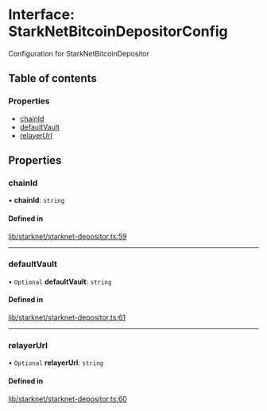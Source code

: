 # Interface: StarkNetBitcoinDepositorConfig

Configuration for StarkNetBitcoinDepositor

## Table of contents

### Properties

- [chainId](StarkNetBitcoinDepositorConfig.md#chainid)
- [defaultVault](StarkNetBitcoinDepositorConfig.md#defaultvault)
- [relayerUrl](StarkNetBitcoinDepositorConfig.md#relayerurl)

## Properties

### chainId

• **chainId**: `string`

#### Defined in

[lib/starknet/starknet-depositor.ts:59](typescript/src/lib/starknet/starknet-depositor.ts#L59)

___

### defaultVault

• `Optional` **defaultVault**: `string`

#### Defined in

[lib/starknet/starknet-depositor.ts:61](typescript/src/lib/starknet/starknet-depositor.ts#L61)

___

### relayerUrl

• `Optional` **relayerUrl**: `string`

#### Defined in

[lib/starknet/starknet-depositor.ts:60](typescript/src/lib/starknet/starknet-depositor.ts#L60)
